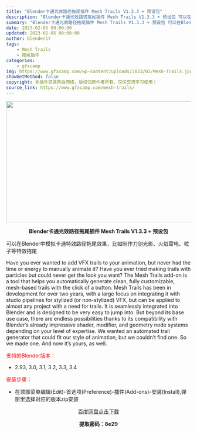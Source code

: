 ```yaml
---
title: "Blender卡通光效路径拖尾插件 Mesh Trails V1.3.3 + 预设包"
description: "Blender卡通光效路径拖尾插件 Mesh Trails V1.3.3 + 预设包 可以在Blender中模拟卡通特效路径拖尾效果，比如制作刀剑光影、火焰雷电、粒子等特效拖尾 Have you ev..."
summary: "Blender卡通光效路径拖尾插件 Mesh Trails V1.3.3 + 预设包 可以在Blender中模拟卡通特效路径拖尾效果，比如制作刀剑光影、火焰雷电、粒子等特效拖尾 Have you ev..."
date: 2023-02-05 00:00:00
updated: 2023-02-05 00:00:00
author: blenderit
tags: 
    - Mesh Trails
    - 拖尾插件
categories:
    - gfxcamp
img: https://www.gfxcamp.com/wp-content/uploads/2023/02/Mesh-Trails.jpg
showGetMethod: false
copyright: 本插件资源来自网络，版权归原作者所有，仅供交流学习使用！
source_link: https://www.gfxcamp.com/mesh-trails/
---
```

<div><p><img decoding="async" class="aligncenter size-full wp-image-109757" src="https://www.gfxcamp.com/wp-content/uploads/2023/02/Mesh-Trails.jpg" data-src="https://www.gfxcamp.com/wp-content/uploads/2023/02/Mesh-Trails.jpg" alt="" width="590" height="331" data-srcset="https://www.gfxcamp.com/wp-content/uploads/2023/02/Mesh-Trails.jpg 590w, https://www.gfxcamp.com/wp-content/uploads/2023/02/Mesh-Trails-150x84.jpg 150w" data-sizes="(max-width: 590px) 100vw, 590px"></p><p style="text-align: center;"><strong>Blender卡通光效路径拖尾插件 Mesh Trails V1.3.3 + 预设包</strong></p><p>可以在Blender中模拟卡通特效路径拖尾效果，比如制作刀剑光影、火焰雷电、粒子等特效拖尾</p><p>Have you ever wanted to add VFX trails to your animation, but never had the time or energy to manually animate it? Have you ever tried making trails with particles but could never get the look you want? The Mesh Trails add-on is a tool that helps you automatically generate clean, fully customizable, mesh-based trails with the click of a button. Mesh Trails has been in development for over two years, with a large focus on integrating it with studio pipelines for stylized (or non-stylized) VFX, but can be applied to almost any project with a need for trails. It is seamlessly integrated into Blender and is designed to be very easy to jump into. But beyond its base use case, there are endless possibilities thanks to its compatibility with Blender’s already impressive shader, modifier, and geometry node systems depending on your level of expertise. We wanted an automated trail generator that could fit our style of animation, but we couldn’t find one. So we made one. And now it’s yours, as well.</p><p style="text-align: left;"><span style="color: #ff0000;">支持的Blender版本：</span></p><ul>
<li style="text-align: left;">2.93, 3.0, 3.1, 3.2, 3.3, 3.4</li>
</ul><p><span style="color: #ff0000;">安装步骤：</span></p><ul>
<li>在顶部菜单编辑(Edit)-首选项(Preference)-插件(Add-ons)-安装(Install),弹窗里选择对应的版本zip安装</li>
</ul><p style="text-align: center;"><a class="maxbutton-3 maxbutton maxbutton-baidu" target="_blank" rel="noopener" href="https://pan.baidu.com/s/1dbzhG5p-LaojJwr-a2Ta9g?pwd=8e29"><span class="mb-text">百度网盘点击下载</span></a></p><p style="text-align: center;"><strong>提取密码：8e29</strong></p></div>